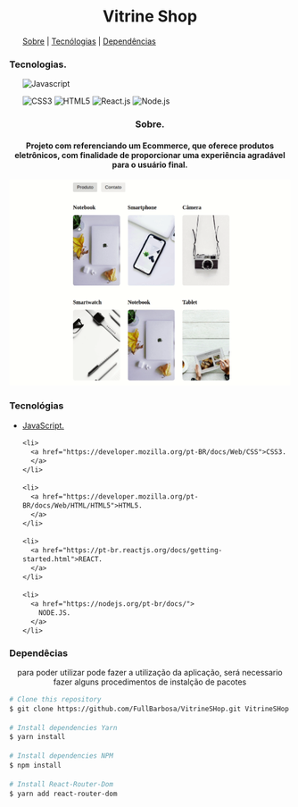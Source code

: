 
<div>
  <h1 align="center">Vitrine Shop</h1>
  <ul>
    <a href="#sobre">Sobre</a>
    |
    <a href="#Tecnologias">Tecnólogias</a>
    |
    <a href="#Dependencias">Dependências</a>
  </ul>
</div>

<div class="Tecnologias">
  <h3>Tecnologias.</h3>
<ul>
  
  <img src="https://img.shields.io/badge/JavaScript-323330?style=for-the-badge&logo=javascript&logoColor=F7DF1E"
        alt="Javascript">
  
  <img src="https://img.shields.io/badge/CSS3-1572B6?style=for-the-badge&logo=css3&logoColor=white" alt="CSS3">

  <img src="https://img.shields.io/badge/HTML5-E34F26?style=for-the-badge&logo=html5&logoColor=white" alt="HTML5">
  
  <img src="https://img.shields.io/badge/React-20232A?style=for-the-badge&logo=react&logoColor=61DAFB" alt="React.js">
  <img src="https://img.shields.io/badge/Node.js-43853D?style=for-the-badge&logo=node.js&logoColor=white"
  alt="Node.js">
  

</ul>
</div>


<div align="center">
  <h3>Sobre.</h3>
  <h4 class="Sobre" > Projeto com referenciando um Ecommerce, que oferece produtos eletrônicos, com finalidade de proporcionar uma experiência agradável para o usuário final. </h4>

  <img src="./src/img/ExempleGif.gif" alt="Gif">
</div>


<div>
  <h3>Tecnológias</h3>
  <ul>
    <li>
      <a href="https://developer.mozilla.org/pt-BR/docs/Web/JavaScript">JavaScript.
      </a>
    </li>

    <li>
      <a href="https://developer.mozilla.org/pt-BR/docs/Web/CSS">CSS3.
      </a>
    </li>

    <li>
      <a href="https://developer.mozilla.org/pt-BR/docs/Web/HTML/HTML5">HTML5.
      </a>
    </li>

    <li>
      <a href="https://pt-br.reactjs.org/docs/getting-started.html">REACT.
      </a>
    </li>

    <li>
      <a href="https://nodejs.org/pt-br/docs/">
        NODE.JS.
      </a>
    </li>
  </ul>
  
</div>

<div class="Dependencias">
  <h3>Dependêcias</h3>
    <p align="center">
      para poder utilizar pode fazer a utilização da aplicação, será necessario fazer alguns procedimentos de instalção de pacotes
    </p>

```bash
# Clone this repository
$ git clone https://github.com/FullBarbosa/VitrineSHop.git VitrineSHop

# Install dependencies Yarn
$ yarn install

# Install dependencies NPM
$ npm install 

# Install React-Router-Dom 
$ yarn add react-router-dom
```
 </div>


[nodejs]: https://nodejs.org/
[yarn]: https://yarnpkg.com/


